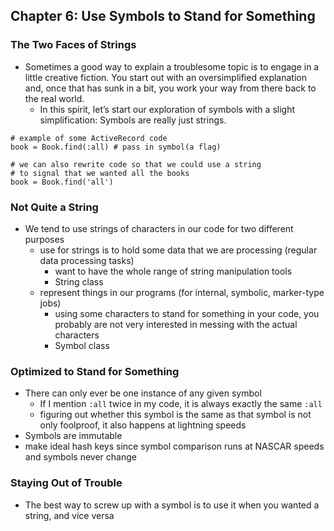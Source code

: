 ## Chapter 6: Use Symbols to Stand for Something

### The Two Faces of Strings

- Sometimes a good way to explain a troublesome topic is to engage in a little creative fiction. You start out with an oversimplified explanation and, once that has sunk in a bit, you work your way from there back to the real world.
	- In this spirit, let’s start our exploration of symbols with a slight simplification: Symbols are really just strings. 

```
# example of some ActiveRecord code
book = Book.find(:all) # pass in symbol(a flag)

# we can also rewrite code so that we could use a string 
# to signal that we wanted all the books
book = Book.find('all')
```

### Not Quite a String

- We tend to use strings of characters in our code for two different purposes
	- use for strings is to hold some data that we are processing (regular data processing tasks)
		- want to have the whole range of string manipulation tools
		- String class
	- represent things in our programs (for internal, symbolic, marker-type jobs)
		- using some characters to stand for something in your code, you probably are not very interested in messing with the actual characters
		- Symbol class

### Optimized to Stand for Something

- There can only ever be one instance of any given symbol
	- If I mention `:all` twice in my code, it is always exactly the same `:all`
	- figuring out whether this symbol is the same as that symbol is not only foolproof, it also happens at lightning speeds
- Symbols are immutable
- make ideal hash keys since symbol comparison runs at NASCAR speeds and symbols never change

### Staying Out of Trouble

- The best way to screw up with a symbol is to use it when you wanted a string, and vice versa